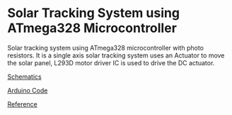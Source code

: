 # Solar Tracking System using ATmega328 Microcontroller

Solar tracking system using ATmega328 microcontroller with photo resistors. It is a single axis solar tracking system uses an Actuator to move the solar panel, L293D motor driver IC is used to drive the DC actuator.

[Schematics](/doc/Schematic_Solar-Tracking-System-Using-ATmega328_2022-07-21.pdf)

[Arduino Code ](/code/Solar-Tracking-System.ino)

[Reference](https://www.youtube.com/watch?v=c_s6aSJX9aU)
